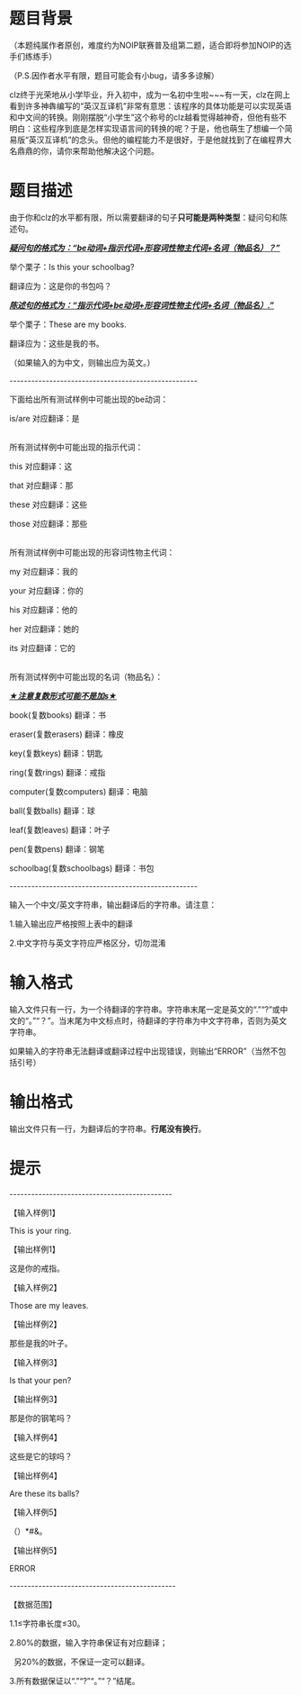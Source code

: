 # 

 
 # 题目背景 
<p>（本题纯属作者原创，难度约为NOIP联赛普及组第二题，适合即将参加NOIP的选手们练练手）</p>

<p>（P.S.因作者水平有限，题目可能会有小bug，请多多谅解）</p>

<p>clz终于光荣地从小学毕业，升入初中，成为一名初中生啦~~~有一天，clz在网上看到许多神犇编写的&ldquo;英汉互译机&rdquo;非常有意思：该程序的具体功能是可以实现英语和中文间的转换。刚刚摆脱&ldquo;小学生&rdquo;这个称号的clz越看觉得越神奇，但他有些不明白：这些程序到底是怎样实现语言间的转换的呢？于是，他也萌生了想编一个简易版&ldquo;英汉互译机&rdquo;的念头。但他的编程能力不是很好，于是他就找到了在编程界大名鼎鼎的你，请你来帮助他解决这个问题。</p> 

 
 # 题目描述 
<p>由于你和clz的水平都有限，所以需要翻译的句子<strong>只可能是两种类型</strong>：疑问句和陈述句。</p>

<p><em><u><strong>疑问句的格式为：&ldquo;be动词+指示代词+形容词性物主代词+名词（物品名）？&rdquo;</strong></u></em></p>

<p>举个栗子：Is&nbsp;this&nbsp;your&nbsp;schoolbag?</p>

<p>翻译应为：这是你的书包吗？</p>

<p><u><em><strong>陈述句的格式为：&ldquo;指示代词+be动词+形容词性物主代词+名词（物品名）.&rdquo;</strong></em></u></p>

<p>举个栗子：These&nbsp;are&nbsp;my&nbsp;books.</p>

<p>翻译应为：这些是我的书。</p>

<p>（如果输入的为中文，则输出应为英文。）</p>

<p>----------------------------------------------------</p>

<p>下面给出所有测试样例中可能出现的be动词：</p>

<p>is/are&nbsp;对应翻译：是</p>

<p><br />
所有测试样例中可能出现的指示代词：</p>

<p>this&nbsp;对应翻译：这</p>

<p>that&nbsp;对应翻译：那</p>

<p>these&nbsp;对应翻译：这些</p>

<p>those&nbsp;对应翻译：那些</p>

<p><br />
所有测试样例中可能出现的形容词性物主代词：</p>

<p>my&nbsp;对应翻译：我的&nbsp;</p>

<p>your&nbsp;对应翻译：你的&nbsp;</p>

<p>his&nbsp;对应翻译：他的&nbsp;</p>

<p>her&nbsp;对应翻译：她的&nbsp;</p>

<p>its&nbsp;对应翻译：它的</p>

<p><br />
所有测试样例中可能出现的名词（物品名）：</p>

<p><em><u><strong>★注意复数形式可能不是加s★</strong></u></em></p>

<p>book(复数books)&nbsp;翻译：书</p>

<p>eraser(复数erasers)&nbsp;翻译：橡皮</p>

<p>key(复数keys)&nbsp;翻译：钥匙</p>

<p>ring(复数rings)&nbsp;翻译：戒指</p>

<p>computer(复数computers)&nbsp;翻译：电脑</p>

<p>ball(复数balls)&nbsp;翻译：球</p>

<p>leaf(复数leaves)&nbsp;翻译：叶子</p>

<p>pen(复数pens)&nbsp;翻译：钢笔</p>

<p>schoolbag(复数schoolbags)&nbsp;翻译：书包</p>

<p>----------------------------------------------------</p>

<p>输入一个中文/英文字符串，输出翻译后的字符串。请注意：</p>

<p>1.输入输出应严格按照上表中的翻译</p>

<p>2.中文字符与英文字符应严格区分，切勿混淆</p> 

 
 # 输入格式 
<p>输入文件只有一行，为一个待翻译的字符串。字符串末尾一定是英文的&ldquo;.&rdquo;&ldquo;?&rdquo;或中文的&ldquo;。&rdquo;&ldquo;？&rdquo;。当末尾为中文标点时，待翻译的字符串为中文字符串，否则为英文字符串。</p>

<p>如果输入的字符串无法翻译或翻译过程中出现错误，则输出&ldquo;ERROR&rdquo;（当然不包括引号）</p> 

 
 # 输出格式 
<p>输出文件只有一行，为翻译后的字符串。<strong>行尾没有换行</strong>。</p> 

 
 # 提示 
<p>---------------------------------------------</p>

<p>【输入样例1】</p>

<p>This&nbsp;is&nbsp;your&nbsp;ring.</p>

<p>【输出样例1】</p>

<p>这是你的戒指。</p>

<p>【输入样例2】</p>

<p>Those&nbsp;are&nbsp;my&nbsp;leaves.</p>

<p>【输出样例2】</p>

<p>那些是我的叶子。</p>

<p>【输入样例3】</p>

<p>Is&nbsp;that&nbsp;your&nbsp;pen?</p>

<p>【输出样例3】</p>

<p>那是你的钢笔吗？</p>

<p>【输入样例4】</p>

<p>这些是它的球吗？</p>

<p>【输出样例4】</p>

<p>Are&nbsp;these&nbsp;its&nbsp;balls?</p>

<p>【输入样例5】</p>

<p>（）*#&amp;。</p>

<p>【输出样例5】</p>

<p>ERROR</p>

<p>----------------------------------------------</p>

<p>【数据范围】</p>

<p>1.1&le;字符串长度&le;30。</p>

<p>2.80%的数据，输入字符串保证有对应翻译；</p>

<p>&nbsp;&nbsp;另20%的数据，不保证一定可以翻译。</p>

<p>3.所有数据保证以&ldquo;.&rdquo;&ldquo;?&rdquo;&ldquo;。&rdquo;&ldquo;？&rdquo;结尾。</p>

